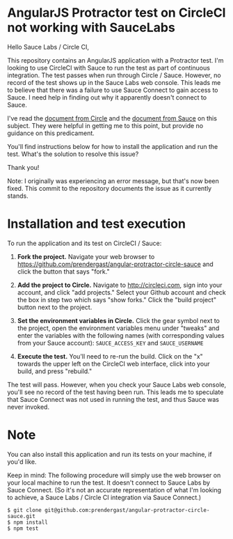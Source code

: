 # AngularJS Protractor test on CircleCI not working with SauceLabs

Hello Sauce Labs / Circle CI,

This repository contains an AngularJS application with a Protractor test. I'm looking to use CircleCI with Sauce to run the test as part of continuous integration. The test passes when run through Circle / Sauce. However, no record of the test shows up in the Sauce Labs web console. This leads me to believe that there was a failure to use Sauce Connect to gain access to Sauce. I need help in finding out why it apparently doesn't connect to Sauce.

I've read the [document from Circle](https://circleci.com/docs/browser-testing-with-sauce-labs) and the [document from Sauce](https://docs.saucelabs.com/ci-integrations/circleci/) on this subject. They were helpful in getting me to this point, but provide no guidance on this predicament.

You'll find instructions below for how to install the application and run the test. What's the solution to resolve this issue?

Thank you!

Note: I originally was experiencing an error message, but that's now been fixed. This commit to the repository documents the issue as it currently stands.  


# Installation and test execution

To run the application and its test on CircleCI / Sauce:

1. **Fork the project.** Navigate your web browser to https://github.com/prendergast/angular-protractor-circle-sauce and click the button that says "fork."

2. **Add the project to Circle.** Navigate to http://circleci.com, sign into your account, and click "add projects." Select your Github account and check the box in step two which says "show forks." Click the "build project" button next to the project.

3. **Set the environment variables in Circle.** Click the gear symbol next to the project, open the environment variables menu under "tweaks" and enter the variables with the following names (with corresponding values from your Sauce account): `SAUCE_ACCESS_KEY` and `SAUCE_USERNAME`

4. **Execute the test.** You'll need to re-run the build. Click on the "x" towards the upper left on the CircleCI web interface, click into your build, and press "rebuild."

The test will pass. However, when you check your Sauce Labs web console, you'll see no record of the test having been run. This leads me to speculate that Sauce Connect was not used in running the test, and thus Sauce was never invoked.

# Note

You can also install this application and run its tests on your machine, if you'd like.

Keep in mind: The following procedure will simply use the web browser on your local machine to run the test. It doesn't connect to Sauce Labs by Sauce Connect. (So it's not an accurate representation of what I'm looking to achieve, a Sauce Labs / Circle CI integration via Sauce Connect.)

    $ git clone git@github.com:prendergast/angular-protractor-circle-sauce.git
    $ npm install
    $ npm test

